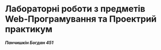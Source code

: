 # Лабораторні роботи з предметів Web-Програмування та Проектрий практикум
***Панчишкін Богдан 451***
